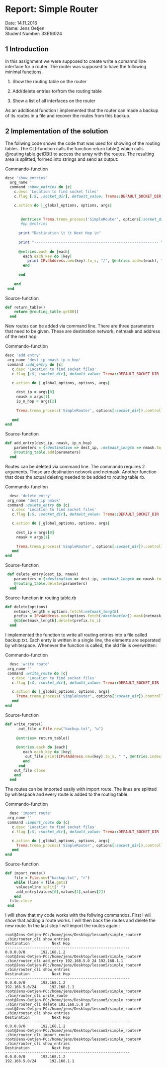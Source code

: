 # Report: Simple Router #

Date: 14.11.2016 <br />
Name: Jens Oetjen <br />
Student Number: 33E16024 <br />

## 1 Introduction ##

In this assignment we were supposed to create write a comannd line interface for a router. The router was supposed to have the following
minimal functions.

1. Show the routing table on the router

2. Add/delete entries to/from the routing table

3. Show a list of all interfaces on the router

As an additional function I implemented that the router can made a backup of its routes in a file and recover the routes from this backup. 

## 2 Implementation of the solution ##

The follwing code shows the code that was used for showing of the routing tables. The CLI-function calls the function return table() which calls
@routing table.getDB() to access the array with the routes. The resulting area is splitted, formed into strings and send as output:

Commando-function

```ruby
desc 'show_entries'
  arg_name ''
  command :show_entries do |c|
    c.desc 'Location to find socket files'
    c.flag [:S, :socket_dir], default_value: Trema::DEFAULT_SOCKET_DIR

    c.action do |_global_options, options, args|
    
      
       @entries= Trema.trema_process('SimpleRouter', options[:socket_dir]).controller. return_table()
       #pp @entries
      
      print "Destination \t \t Next Hop \n"
          
      print "-------------------------------------------------------- \n"
      
      @entries.each do |each|
        each.each_key do |key|
          print IPv4Address.new(key).to_s, "/", @entries.index(each), "\t  \t", each[key].to_s, "\n"
        end
        
      end
      
    end
 end  
 ```
Source-function

```ruby
def return_table()
    return @routing_table.getDB()
  end
  ```
  
 New routes can be added via command line. There are three parameters that need to be given. These are destination network, netmask and address of the next hop:
 
 Commando-function
 
 ```ruby
desc 'add entry'
  arg_name 'dest_ip nmask ip_n_hop'
  command :add_entry do |c|
    c.desc 'Location to find socket files'
    c.flag [:S, :socket_dir], default_value: Trema::DEFAULT_SOCKET_DIR

    c.action do |_global_options, options, args|      
      
      dest_ip = args[0]
      nmask = args[1]
      ip_n_hop = args[2]
    
      Trema.trema_process('SimpleRouter', options[:socket_dir]).controller. add_entry(dest_ip,nmask,ip_n_hop)
        
    end
 end 
 ```
Source-function

```ruby
def add_entry(dest_ip, nmask, ip_n_hop)
    parameters = {:destination => dest_ip, :netmask_length => nmask.to_i, :next_hop => ip_n_hop}
    @routing_table.add(parameters)
  end
  ```
  
 Routes can be deleted via command line. The commando requires 2 arguments. These are destination network and netmask. Another function that does the actual
 deleting needed to be added to routing table rb.
 
 Commando-function
 
 ```ruby
   desc 'delete entry'
  arg_name 'dest_ip nmask'
  command :delete_entry do |c|
    c.desc 'Location to find socket files'
    c.flag [:S, :socket_dir], default_value: Trema::DEFAULT_SOCKET_DIR

    c.action do |_global_options, options, args|      
      
      dest_ip = args[0]
      nmask = args[1]      
    
      Trema.trema_process('SimpleRouter', options[:socket_dir]).controller. delete_entry(dest_ip,nmask)        
    end
 end  
 ```
Source-function

```ruby
 def delete_entry(dest_ip, nmask)
    parameters = {:destination => dest_ip, :netmask_length => nmask.to_i}
    @routing_table.delete(parameters)
  end
  ```
  
  Source-function in routing table.rb

```ruby
def delete(options)
    netmask_length = options.fetch(:netmask_length)
    prefix = IPv4Address.new(options.fetch(:destination)).mask(netmask_length)
    @db[netmask_length].delete(prefix.to_i)
  end
  ```
  
I implemented the function to write all routing entries into a file called backup.txt. Each enrty is written in a single line, the elements are seperated by whitespace.
Whenever the function is called, the old file is overwritten:
 
 Commando-function
 
 ```ruby
   desc 'write route'
  arg_name ''
  command :write_route do |c|
    c.desc 'Location to find socket files'
    c.flag [:S, :socket_dir], default_value: Trema::DEFAULT_SOCKET_DIR

    c.action do |_global_options, options, args|
      Trema.trema_process('SimpleRouter', options[:socket_dir]).controller. write_route()        
    end
end  
 ```
Source-function

```ruby
def write_route()
      out_file = File.new("backup.txt", "w")
     
     @entries= return_table()
     
     @entries.each do |each|
        each.each_key do |key|
         out_file.print(IPv4Address.new(key).to_s, " ", @entries.index(each), " ", each[key].to_s," \n")
        end        
      end    
	out_file.close
    end 
  end
  ```
  
The routes can be imported easily with import route. The lines are splitted by whitespace and every route is added to the routing table.
 
 Commando-function
 
 ```ruby
   desc 'import route'
  arg_name ''
  command :import_route do |c|
    c.desc 'Location to find socket files'
    c.flag [:S, :socket_dir], default_value: Trema::DEFAULT_SOCKET_DIR

    c.action do |_global_options, options, args| 
      Trema.trema_process('SimpleRouter', options[:socket_dir]).controller. import_route()
    end
end 
 ```
Source-function

```ruby
def import_route()  
    file = File.new("backup.txt", "r")
    while (line = file.gets)
     values=line.split(" ")
     add_entry(values[0],values[1],values[2])  
    end
  file.close
 end
  ```

I will show that my code works with the follwing commandos. First I will show that adding a route works. I will then back the routes and delete the new route. 
In the last step I will import the routes again.:

```	
root@Jens-Oetjen-PC:/home/jens/Desktop/lesson5/simple_router# ./bin/router_cli show_entries
Destination 	 	 Next Hop 
-------------------------------------------------------- 
0.0.0.0/0	  	192.168.1.2
root@Jens-Oetjen-PC:/home/jens/Desktop/lesson5/simple_router# ./bin/router_cli add_entry 192.168.5.0 24 192.168.1.1
root@Jens-Oetjen-PC:/home/jens/Desktop/lesson5/simple_router# ./bin/router_cli show_entries
Destination 	 	 Next Hop 
-------------------------------------------------------- 
0.0.0.0/0	  	192.168.1.2
192.168.5.0/24	  	192.168.1.1
root@Jens-Oetjen-PC:/home/jens/Desktop/lesson5/simple_router# ./bin/router_cli write_route
root@Jens-Oetjen-PC:/home/jens/Desktop/lesson5/simple_router# ./bin/router_cli delete 192.168.5.0 24
root@Jens-Oetjen-PC:/home/jens/Desktop/lesson5/simple_router# ./bin/router_cli show_entries
Destination 	 	 Next Hop 
-------------------------------------------------------- 
0.0.0.0/0	  	192.168.1.2
root@Jens-Oetjen-PC:/home/jens/Desktop/lesson5/simple_router# ./bin/router_cli import_route
root@Jens-Oetjen-PC:/home/jens/Desktop/lesson5/simple_router# ./bin/router_cli show_entries
Destination 	 	 Next Hop 
-------------------------------------------------------- 
0.0.0.0/0	  	192.168.1.2
192.168.5.0/24	  	192.168.1.1
 ```
 
